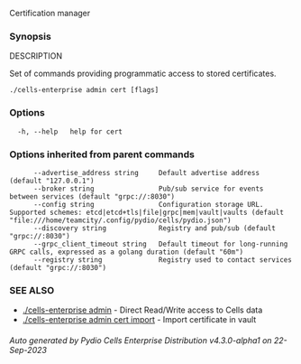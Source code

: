 Certification manager

### Synopsis


DESCRIPTION

  Set of commands providing programmatic access to stored certificates.



```
./cells-enterprise admin cert [flags]
```

### Options

```
  -h, --help   help for cert
```

### Options inherited from parent commands

```
      --advertise_address string     Default advertise address (default "127.0.0.1")
      --broker string                Pub/sub service for events between services (default "grpc://:8030")
      --config string                Configuration storage URL. Supported schemes: etcd|etcd+tls|file|grpc|mem|vault|vaults (default "file:///home/teamcity/.config/pydio/cells/pydio.json")
      --discovery string             Registry and pub/sub (default "grpc://:8030")
      --grpc_client_timeout string   Default timeout for long-running GRPC calls, expressed as a golang duration (default "60m")
      --registry string              Registry used to contact services (default "grpc://:8030")
```

### SEE ALSO

* [./cells-enterprise admin](./cells-enterprise-admin)	 - Direct Read/Write access to Cells data
* [./cells-enterprise admin cert import](./cells-enterprise-admin-cert-import)	 - Import certificate in vault

###### Auto generated by Pydio Cells Enterprise Distribution v4.3.0-alpha1 on 22-Sep-2023
